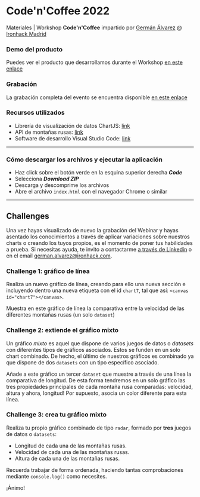 # Code'n'Coffee 2022

Materiales | Workshop **Code'n'Coffee** impartido por [Germán Álvarez](https://www.linkedin.com/in/german-alvarez-dev/) @ [Ironhack Madrid](https://www.ironhack.com/es/desarrollo-web/madrid)

### Demo del producto

Puedes ver el producto que desarrollamos durante el Workshop [en este enlace](https://germanalvarez.net/code-n-coffe/)

### Grabación

La grabación completa del evento se encuentra disponible [en este enlace](https://germanalvarez.net/code-n-coffe/)

### Recursos utilizados

- Librería de visualización de datos ChartJS: [link](https://www.chartjs.org/)
- API de montañas rusas: [link](https://github.com/german-alvarez-dev/api-coasters)
- Software de desarrollo Visual Studio Code: [link](https://code.visualstudio.com/)

<hr>

### Cómo descargar los archivos y ejecutar la aplicación

- Haz click sobre el botón verde en la esquina superior derecha **_Code_**
- Selecciona **_Download ZIP_**
- Descarga y descomprime los archivos
- Abre el archivo `index.html` con el navegador Chrome o similar

<hr>

## Challenges

Una vez hayas visualizado de nuevo la grabación del Webinar y hayas asentado los conocimientos a través de aplicar variaciones sobre nuestros charts o creando los tuyos propios, es el momento de poner tus habilidades a prueba. Si necesitas ayuda, te invito a contactarme <a href="https://www.linkedin.com/in/german-alvarez-dev/">a través de Linkedin</a> o en el email <a href="mailto:german.alvarez@ironhack.com">german.alvarez@ironhack.com</a>.

### Challenge 1: gráfico de línea

Realiza un nuevo gráfico de línea, creando para ello una nueva sección e incluyendo dentro una nueva etiqueta con el id `chart7`, tal que así: `<canvas id="chart7"></canvas>`.

Muestra en este gráfico de línea la comparativa entre la velocidad de las diferentes montañas rusas (un solo `dataset`)


### Challenge 2: extiende el gráfico mixto

Un gráfico _mixto_ es aquel que dispone de varios juegos de datos o _datasets_ con diferentes tipos de gráficos asociados. Estos se funden en un solo chart combinado. De hecho, el último de nuestros gráficos es combinado ya que dispone de dos `datasets` con un tipo específico asociado.

Añade a este gráfico un tercer `dataset` que muestre a través de una línea la comparativa de longitud. De esta forma tendremos en un solo gráfico las tres propiedades principales de cada montaña rusa comparadas: velocidad, altura y ahora, longitud! Por supuesto, asocia un color diferente para esta línea.


### Challenge 3: crea tu gráfico mixto

Realiza tu propio gráfico combinado de tipo `radar`, formado por **tres** juegos de datos o `datasets`:

- Longitud de cada una de las montañas rusas.
- Velocidad de cada una de las montañas rusas.
- Altura de cada una de las montañas rusas.

Recuerda trabajar de forma ordenada, haciendo tantas comprobaciones mediante `console.log()` como necesites.

¡Ánimo!
